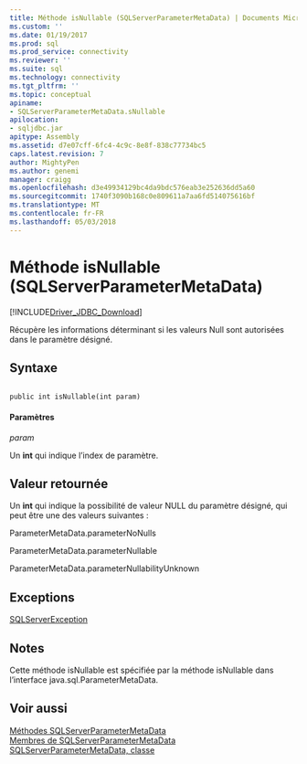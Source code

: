 ```yaml
---
title: Méthode isNullable (SQLServerParameterMetaData) | Documents Microsoft
ms.custom: ''
ms.date: 01/19/2017
ms.prod: sql
ms.prod_service: connectivity
ms.reviewer: ''
ms.suite: sql
ms.technology: connectivity
ms.tgt_pltfrm: ''
ms.topic: conceptual
apiname:
- SQLServerParameterMetaData.sNullable
apilocation:
- sqljdbc.jar
apitype: Assembly
ms.assetid: d7e07cff-6fc4-4c9c-8e8f-838c77734bc5
caps.latest.revision: 7
author: MightyPen
ms.author: genemi
manager: craigg
ms.openlocfilehash: d3e49934129bc4da9bdc576eab3e252636dd5a60
ms.sourcegitcommit: 1740f3090b168c0e809611a7aa6fd514075616bf
ms.translationtype: MT
ms.contentlocale: fr-FR
ms.lasthandoff: 05/03/2018
---
```

# <a name="isnullable-method-sqlserverparametermetadata"></a>Méthode isNullable (SQLServerParameterMetaData)
[!INCLUDE[Driver_JDBC_Download](../../../includes/driver_jdbc_download.md)]

  Récupère les informations déterminant si les valeurs Null sont autorisées dans le paramètre désigné.  
  
## <a name="syntax"></a>Syntaxe  
  
```  
  
public int isNullable(int param)  
```  
  
#### <a name="parameters"></a>Paramètres  
 *param*  
  
 Un **int** qui indique l’index de paramètre.  
  
## <a name="return-value"></a>Valeur retournée  
 Un **int** qui indique la possibilité de valeur NULL du paramètre désigné, qui peut être une des valeurs suivantes :  
  
 ParameterMetaData.parameterNoNulls  
  
 ParameterMetaData.parameterNullable  
  
 ParameterMetaData.parameterNullabilityUnknown  
  
## <a name="exceptions"></a>Exceptions  
 [SQLServerException](../../../connect/jdbc/reference/sqlserverexception-class.md)  
  
## <a name="remarks"></a>Notes  
 Cette méthode isNullable est spécifiée par la méthode isNullable dans l’interface java.sql.ParameterMetaData.  
  
## <a name="see-also"></a>Voir aussi  
 [Méthodes SQLServerParameterMetaData](../../../connect/jdbc/reference/sqlserverparametermetadata-methods.md)   
 [Membres de SQLServerParameterMetaData](../../../connect/jdbc/reference/sqlserverparametermetadata-members.md)   
 [SQLServerParameterMetaData, classe](../../../connect/jdbc/reference/sqlserverparametermetadata-class.md)  
  
  
